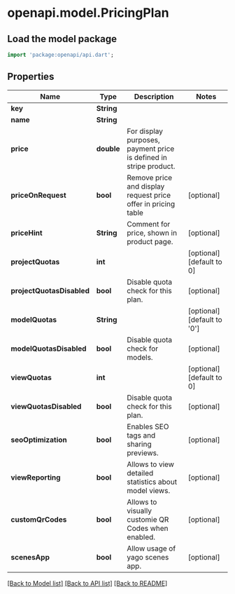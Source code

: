 # openapi.model.PricingPlan

## Load the model package
```dart
import 'package:openapi/api.dart';
```

## Properties
Name | Type | Description | Notes
------------ | ------------- | ------------- | -------------
**key** | **String** |  | 
**name** | **String** |  | 
**price** | **double** | For display purposes, payment price is defined in stripe product. | 
**priceOnRequest** | **bool** | Remove price and display request price offer in pricing table | [optional] 
**priceHint** | **String** | Comment for price, shown in product page. | [optional] 
**projectQuotas** | **int** |  | [optional] [default to 0]
**projectQuotasDisabled** | **bool** | Disable quota check for this plan. | [optional] 
**modelQuotas** | **String** |  | [optional] [default to '0']
**modelQuotasDisabled** | **bool** | Disable quota check for models. | [optional] 
**viewQuotas** | **int** |  | [optional] [default to 0]
**viewQuotasDisabled** | **bool** | Disable quota check for this plan. | [optional] 
**seoOptimization** | **bool** | Enables SEO tags and sharing previews. | [optional] 
**viewReporting** | **bool** | Allows to view detailed statistics about model views. | [optional] 
**customQrCodes** | **bool** | Allows to visually customie QR Codes when enabled. | [optional] 
**scenesApp** | **bool** | Allow usage of yago scenes app. | [optional] 

[[Back to Model list]](../README.md#documentation-for-models) [[Back to API list]](../README.md#documentation-for-api-endpoints) [[Back to README]](../README.md)


